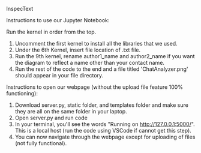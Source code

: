 InspecText

Instructions to use our Jupyter Notebook:

Run the kernel in order from the top.

1. Uncomment the first kernel to install all the libraries that we used.
2. Under the 6th Kernel, insert file location of .txt file.
3. Run the 9th kernel, rename author1_name and author2_name if you want the diagram to reflect a name other than your contact name.
4. Run the rest of the code to the end and a file titled 'ChatAnalyzer.png' should appear in your file directory.


Instructions to open our webpage (without the upload file feature 100% functioning):

1. Download server.py, static folder, and templates folder and make sure they are all on the same folder in your laptop.
2. Open server.py and run code
3. In your terminal, you'll see the words "Running on http://127.0.0.1:5000/". This is a local host (run the code using VSCode if cannot get this step).
4. You can now navigate through the webpage except for uploading of files (not fully functional).
